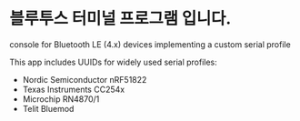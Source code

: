 # 블루투스 터미널 프로그램 입니다.

console for Bluetooth LE (4.x) devices implementing a custom serial profile

This app includes UUIDs for widely used serial profiles:
- Nordic Semiconductor nRF51822  
- Texas Instruments CC254x
- Microchip RN4870/1
- Telit Bluemod
